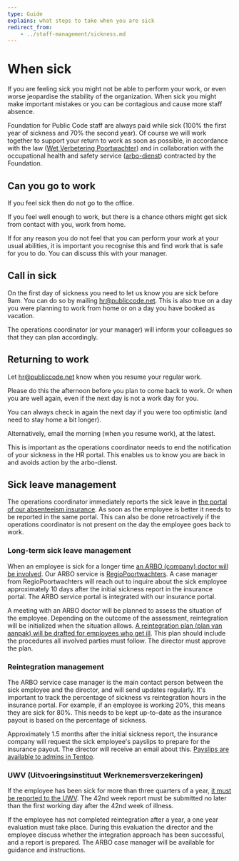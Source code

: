 ```yaml
---
type: Guide
explains: what steps to take when you are sick
redirect_from:
    - ../staff-management/sickness.md
---
```


# When sick

If you are feeling sick you might not be able to perform your work, or even worse jeopardise the stability of the organization.
When sick you might make important mistakes or you can be contagious and cause more staff absence.

Foundation for Public Code staff are always paid while sick (100% the first year of sickness and 70% the second year).
Of course we will work together to support your return to work as soon as possible, in accordance with the law ([Wet Verbetering Poortwachter](https://www.arboportaal.nl/onderwerpen/wet-verbetering-poortwachter)) and in collaboration with the occupational health and safety service ([arbo-dienst](https://nl.wikipedia.org/wiki/Arbodienst)) contracted by the Foundation.

## Can you go to work

If you feel sick then do not go to the office.

If you feel well enough to work, but there is a chance others might get sick from contact with you, work from home.

If for any reason you do not feel that you can perform your work at your usual abilities, it is important you recognise this and find work that is safe for you to do. You can discuss this with your manager.

## Call in sick

On the first day of sickness you need to let us know you are sick before 9am. You can do so by mailing <hr@publiccode.net>.
This is also true on a day you were planning to work from home or on a day you have booked as vacation.

The operations coordinator (or your manager) will inform your colleagues so that they can plan accordingly.

## Returning to work

Let <hr@publiccode.net> know when you resume your regular work.

Please do this the afternoon before you plan to come back to work. Or when you are well again, even if the next day is not a work day for you.

You can always check in again the next day if you were too optimistic (and need to stay home a bit longer).

Alternatively, email the morning (when you resume work), at the latest.

This is important as the operations coordinator needs to end the notification of your sickness in the HR portal.
This enables us to know you are back in and avoids action by the arbo-dienst.

## Sick leave management

The operations coordinator immediately reports the sick leave in [the portal of our absenteeism insurance](https://mijnwerkgeversportaal.acumen.nl/index3.html).
As soon as the employee is better it needs to be reported in the same portal. This can also be done retroactively if the operations coordinator is not present on the day the employee goes back to work.

### Long-term sick leave management

When an employee is sick for a longer time [an ARBO (company) doctor will be involved](https://www.arboned.nl/en/absence-support/company-doctor-as-specialist). Our ARBO service is [RegioPoortwachters](https://www.regiopoortwachters.nl/). A case manager from RegioPoortwachters will reach out to inquire about the sick employee approximately 10 days after the initial sickness report in the insurance portal. The ARBO service portal is integrated with our insurance portal.

A meeting with an ARBO doctor will be planned to assess the situation of the employee. Depending on the outcome of the assessment, reintegration will be initialized when the situation allows. [A reintegration plan (plan van aanpak) will be drafted for employees who get ill](https://business.gov.nl/regulation/working-conditions-employees/). This plan should include the procedures all involved parties must follow. The director must approve the plan.

### Reintegration management

The ARBO service case manager is the main contact person between the sick employee and the director, and will send updates regularly. It's important to track the percentage of sickness vs reintegration hours in the insurance portal. For example, if an employee is working 20%, this means they are sick for 80%. This needs to be kept up-to-date as the insurance payout is based on the percentage of sickness.

Approximately 1.5 months after the initial sickness report, the insurance company will request the sick employee's payslips to prepare for the insurance payout. The director will receive an email about this. [Payslips are available to admins in Tentoo](https://about.publiccode.net/activities/tool-management/tentoo.html).

### UWV (Uitvoeringsinstituut Werknemersverzekeringen)

If the employee has been sick for more than three quarters of a year, [it must be reported to the UWV](https://www.uwv.nl/werkgevers/werknemer-is-ziek/loondoorbetaling/werknemer-is-langdurig-ziek/index.aspx). The 42nd week report must be submitted no later than the first working day after the 42nd week of illness. 

If the employee has not completed reintegration after a year, a one year evaluation must take place. During this evaluation the director and the employee discuss whether the integration approach has been successful, and a report is prepared. The ARBO case manager will be available for guidance and instructions.
